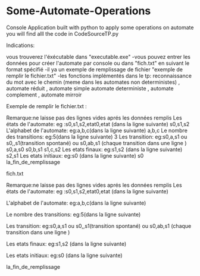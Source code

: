 # Some-Automate-Operations
Console Application built with python to apply some operations on automate
you will find alll the code in CodeSourceTP.py

Indications:


vous trouverez l'éxécutable dans "executable.exe"
-vous pouvez entrer les données pour créer l'automate par console ou dans "fich.txt" en suivant le format spécifié
-il ya un exemple de remplissage de fichier "exemple de remplir le fichier.txt"
-les fonctions implémentés dans le tp:
reconnaissance du mot avec le chemin (meme dans les automates non deterministes) , automate réduit , automate simple
automate deterministe , automate complement , automate mirroir


Exemple de remplir le fichier.txt :

Remarque:ne laisse pas des lignes vides aprés les données remplis
Les états de l'automate:
eg :s0,s1,s2,etat0,etat (dans la ligne suivante)
s0,s1,s2
L'alphabet de l'automate:
eg:a,b,c(dans la ligne suivante)
a,b,c
Le nombre des transitions:
eg:5(dans la ligne suivante)
3
Les transition:
eg:s0,a,s1 ou s0,,s1(transition spontané) ou s0,ab,s1  (chaque transition dans une ligne )
s0,a,s0
s0,b,s1
s1,c,s2
Les etats finaux:
eg:s1,s2 (dans la ligne suivante)
s2,s1
Les etats initiaux:
eg:s0 (dans la ligne suivante)
s0
la_fin_de_remplissage

fich.txt

Remarque:ne laisse pas des lignes vides aprés les données remplis
Les états de l'automate:
eg :s0,s1,s2,etat0,etat (dans la ligne suivante)

L'alphabet de l'automate:
eg:a,b,c(dans la ligne suivante)

Le nombre des transitions:
eg:5(dans la ligne suivante)

Les transition:
eg:s0,a,s1 ou s0,,s1(transition spontané) ou s0,ab,s1  (chaque transition dans une ligne )

Les etats finaux:
eg:s1,s2 (dans la ligne suivante)

Les etats initiaux:
eg:s0 (dans la ligne suivante)

la_fin_de_remplissage

